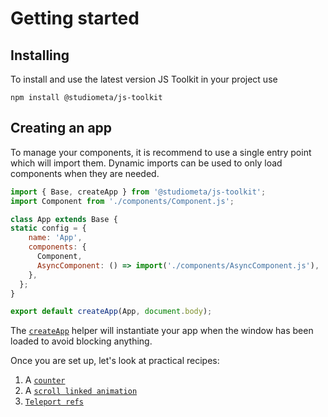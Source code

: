 
# Getting started

## Installing
To install and use the latest version JS Toolkit in your project use

`npm install @studiometa/js-toolkit`


## Creating an app

To manage your components, it is recommend to use a single entry point which will import them. Dynamic imports can be used to only load components when they are needed.

```js
import { Base, createApp } from '@studiometa/js-toolkit';
import Component from './components/Component.js';

class App extends Base {
static config = {
    name: 'App',
    components: {
      Component,
      AsyncComponent: () => import('./components/AsyncComponent.js'),
    },
  };
}

export default createApp(App, document.body);
```

The [`createApp`](/api/helpers/createApp.html) helper will instantiate your app when the window has been loaded to avoid blocking anything.

Once you are set up, let's look at practical recipes:

1. A [`counter`](/guide/recipes/counter-component/)
2. A [`scroll linked animation`](/guide/recipes/scroll-linked-animation/)
2. [`Teleport refs`](/guide/recipes/teleport-refs/)


